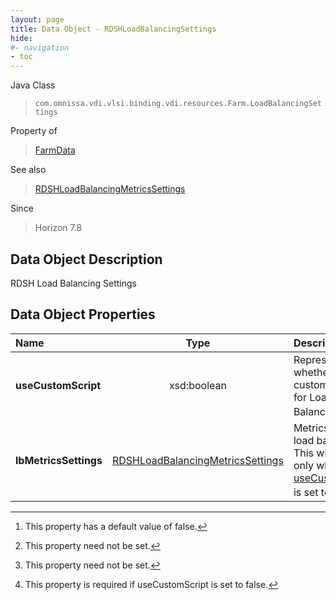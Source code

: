 ```yaml
---
layout: page
title: Data Object - RDSHLoadBalancingSettings
hide:
#- navigation
- toc
---
```






Java Class
> `com.omnissa.vdi.vlsi.binding.vdi.resources.Farm.LoadBalancingSettings`

Property of
> [FarmData](vdi.resources.Farm.FarmData.md#field_detail)

See also
> [RDSHLoadBalancingMetricsSettings](vdi.resources.Farm.LoadBalancingMetricsSettings.md)

Since
> Horizon 7.8


## Data Object Description

RDSH Load Balancing Settings

## Data Object Properties

 Name | Type | Description
:---|:---:|:---
**useCustomScript**|  xsd:boolean|  Represents whether to use custom scripts for Load Balancing. [^5] [^1]
**lbMetricsSettings**| [RDSHLoadBalancingMetricsSettings](vdi.resources.Farm.LoadBalancingMetricsSettings.md)|  Metrics used for load balancing. This will be used only when [useCustomScript](vdi.resources.Farm.LoadBalancingSettings.md#useCustomScript) is set to false. [^1] [^117]


 


[^1]: This property need not be set.
[^5]: This property has a default value of false.
[^117]: This property is required if useCustomScript is set to false.